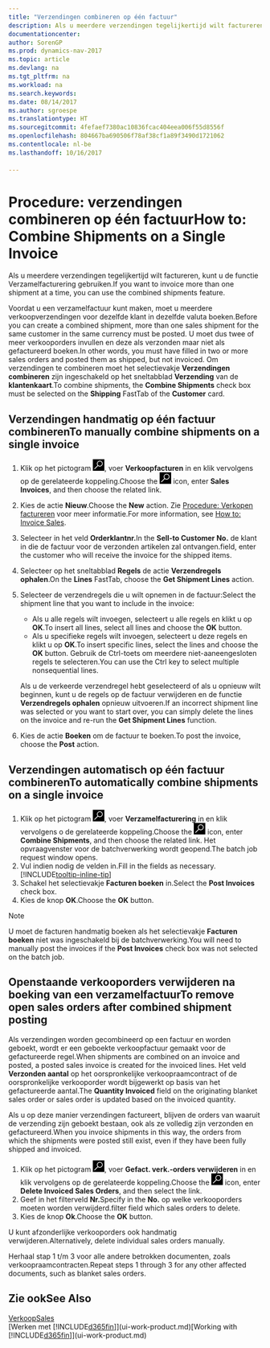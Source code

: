 ```yaml
---
title: "Verzendingen combineren op één factuur"
description: Als u meerdere verzendingen tegelijkertijd wilt factureren, kunt u de functie Verzamelfacturering gebruiken.
documentationcenter: 
author: SorenGP
ms.prod: dynamics-nav-2017
ms.topic: article
ms.devlang: na
ms.tgt_pltfrm: na
ms.workload: na
ms.search.keywords: 
ms.date: 08/14/2017
ms.author: sgroespe
ms.translationtype: HT
ms.sourcegitcommit: 4fefaef7380ac10836fcac404eea006f55d8556f
ms.openlocfilehash: 804667ba690506f78af38cf1a89f3490d1721062
ms.contentlocale: nl-be
ms.lasthandoff: 10/16/2017

---
```

# <a name="how-to-combine-shipments-on-a-single-invoice"></a><span data-ttu-id="2322f-103">Procedure: verzendingen combineren op één factuur</span><span class="sxs-lookup"><span data-stu-id="2322f-103">How to: Combine Shipments on a Single Invoice</span></span>
<span data-ttu-id="2322f-104">Als u meerdere verzendingen tegelijkertijd wilt factureren, kunt u de functie Verzamelfacturering gebruiken.</span><span class="sxs-lookup"><span data-stu-id="2322f-104">If you want to invoice more than one shipment at a time, you can use the combined shipments feature.</span></span>  

 <span data-ttu-id="2322f-105">Voordat u een verzamelfactuur kunt maken, moet u meerdere verkoopverzendingen voor dezelfde klant in dezelfde valuta boeken.</span><span class="sxs-lookup"><span data-stu-id="2322f-105">Before you can create a combined shipment, more than one sales shipment for the same customer in the same currency must be posted.</span></span> <span data-ttu-id="2322f-106">U moet dus twee of meer verkooporders invullen en deze als verzonden maar niet als gefactureerd boeken.</span><span class="sxs-lookup"><span data-stu-id="2322f-106">In other words, you must have filled in two or more sales orders and posted them as shipped, but not invoiced.</span></span> <span data-ttu-id="2322f-107">Om verzendingen te combineren moet het selectievakje **Verzendingen combineren** zijn ingeschakeld op het sneltabblad **Verzending** van de **klantenkaart**.</span><span class="sxs-lookup"><span data-stu-id="2322f-107">To combine shipments, the **Combine Shipments** check box must be selected on the **Shipping** FastTab of the **Customer** card.</span></span>  

## <a name="to-manually-combine-shipments-on-a-single-invoice"></a><span data-ttu-id="2322f-108">Verzendingen handmatig op één factuur combineren</span><span class="sxs-lookup"><span data-stu-id="2322f-108">To manually combine shipments on a single invoice</span></span>  
1. <span data-ttu-id="2322f-109">Klik op het pictogram ![Zoeken naar pagina of rapport](media/ui-search/search_small.png "pictogram Zoeken naar pagina of rapport"), voer **Verkoopfacturen** in en klik vervolgens op de gerelateerde koppeling.</span><span class="sxs-lookup"><span data-stu-id="2322f-109">Choose the ![Search for Page or Report](media/ui-search/search_small.png "Search for Page or Report icon") icon, enter **Sales Invoices**, and then choose the related link.</span></span>  
2. <span data-ttu-id="2322f-110">Kies de actie **Nieuw**.</span><span class="sxs-lookup"><span data-stu-id="2322f-110">Choose the **New** action.</span></span> <span data-ttu-id="2322f-111">Zie [Procedure: Verkopen factureren](sales-how-invoice-sales.md) voor meer informatie.</span><span class="sxs-lookup"><span data-stu-id="2322f-111">For more information, see [How to: Invoice Sales](sales-how-invoice-sales.md).</span></span>
3. <span data-ttu-id="2322f-112">Selecteer in het veld **Orderklantnr.**</span><span class="sxs-lookup"><span data-stu-id="2322f-112">In the **Sell-to Customer No.**</span></span> <span data-ttu-id="2322f-113">de klant in die de factuur voor de verzonden artikelen zal ontvangen.</span><span class="sxs-lookup"><span data-stu-id="2322f-113">field, enter the customer who will receive the invoice for the shipped items.</span></span>  
4. <span data-ttu-id="2322f-114">Selecteer op het sneltabblad **Regels** de actie **Verzendregels ophalen**.</span><span class="sxs-lookup"><span data-stu-id="2322f-114">On the **Lines** FastTab, choose the **Get Shipment Lines** action.</span></span>  
5. <span data-ttu-id="2322f-115">Selecteer de verzendregels die u wilt opnemen in de factuur:</span><span class="sxs-lookup"><span data-stu-id="2322f-115">Select the shipment line that you want to include in the invoice:</span></span>  

    - <span data-ttu-id="2322f-116">Als u alle regels wilt invoegen, selecteert u alle regels en klikt u op **OK**.</span><span class="sxs-lookup"><span data-stu-id="2322f-116">To insert all lines, select all lines and choose the **OK** button.</span></span>  
    - <span data-ttu-id="2322f-117">Als u specifieke regels wilt invoegen, selecteert u deze regels en klikt u op **OK**.</span><span class="sxs-lookup"><span data-stu-id="2322f-117">To insert specific lines, select the lines and choose the **OK** button.</span></span> <span data-ttu-id="2322f-118">Gebruik de Ctrl-toets om meerdere niet-aaneengesloten regels te selecteren.</span><span class="sxs-lookup"><span data-stu-id="2322f-118">You can use the Ctrl key to select multiple nonsequential lines.</span></span>  

    <span data-ttu-id="2322f-119">Als u de verkeerde verzendregel hebt geselecteerd of als u opnieuw wilt beginnen, kunt u de regels op de factuur verwijderen en de functie **Verzendregels ophalen** opnieuw uitvoeren.</span><span class="sxs-lookup"><span data-stu-id="2322f-119">If an incorrect shipment line was selected or you want to start over, you can simply delete the lines on the invoice and re-run the **Get Shipment Lines** function.</span></span>  
7. <span data-ttu-id="2322f-120">Kies de actie **Boeken** om de factuur te boeken.</span><span class="sxs-lookup"><span data-stu-id="2322f-120">To post the invoice, choose the **Post** action.</span></span>  

## <a name="to-automatically-combine-shipments-on-a-single-invoice"></a><span data-ttu-id="2322f-121">Verzendingen automatisch op één factuur combineren</span><span class="sxs-lookup"><span data-stu-id="2322f-121">To automatically combine shipments on a single invoice</span></span>  
1. <span data-ttu-id="2322f-122">Klik op het pictogram ![Zoeken naar pagina of rapport](media/ui-search/search_small.png "pictogram Zoeken naar pagina of rapport"), voer **Verzamelfacturering** in en klik vervolgens o de gerelateerde koppeling.</span><span class="sxs-lookup"><span data-stu-id="2322f-122">Choose the ![Search for Page or Report](media/ui-search/search_small.png "Search for Page or Report icon") icon, enter **Combine Shipments**, and then choose the related link.</span></span> <span data-ttu-id="2322f-123">Het opvraagvenster voor de batchverwerking wordt geopend.</span><span class="sxs-lookup"><span data-stu-id="2322f-123">The batch job request window opens.</span></span>  
2. <span data-ttu-id="2322f-124">Vul indien nodig de velden in.</span><span class="sxs-lookup"><span data-stu-id="2322f-124">Fill in the fields as necessary.</span></span> [!INCLUDE[tooltip-inline-tip](includes/tooltip-inline-tip_md.md)]
3. <span data-ttu-id="2322f-125">Schakel het selectievakje **Facturen boeken** in.</span><span class="sxs-lookup"><span data-stu-id="2322f-125">Select the **Post Invoices** check box.</span></span>  
4.  <span data-ttu-id="2322f-126">Kies de knop **OK**.</span><span class="sxs-lookup"><span data-stu-id="2322f-126">Choose the **OK** button.</span></span>  

> [!NOTE]  
>  <span data-ttu-id="2322f-127">U moet de facturen handmatig boeken als het selectievakje **Facturen boeken** niet was ingeschakeld bij de batchverwerking.</span><span class="sxs-lookup"><span data-stu-id="2322f-127">You will need to manually post the invoices if the **Post Invoices** check box was not selected on the batch job.</span></span>  

## <a name="to-remove-open-sales-orders-after-combined-shipment-posting"></a><span data-ttu-id="2322f-128">Openstaande verkooporders verwijderen na boeking van een verzamelfactuur</span><span class="sxs-lookup"><span data-stu-id="2322f-128">To remove open sales orders after combined shipment posting</span></span> 
<span data-ttu-id="2322f-129">Als verzendingen worden gecombineerd op een factuur en worden geboekt, wordt er een geboekte verkoopfactuur gemaakt voor de gefactureerde regel.</span><span class="sxs-lookup"><span data-stu-id="2322f-129">When shipments are combined on an invoice and posted, a posted sales invoice is created for the invoiced lines.</span></span> <span data-ttu-id="2322f-130">Het veld **Verzonden aantal** op het oorspronkelijke verkoopraamcontract of de oorspronkelijke verkooporder wordt bijgewerkt op basis van het gefactureerde aantal.</span><span class="sxs-lookup"><span data-stu-id="2322f-130">The **Quantity Invoiced** field on the originating blanket sales order or sales order is updated based on the invoiced quantity.</span></span>  

<span data-ttu-id="2322f-131">Als u op deze manier verzendingen factureert, blijven de orders van waaruit de verzending zijn geboekt bestaan, ook als ze volledig zijn verzonden en gefactureerd.</span><span class="sxs-lookup"><span data-stu-id="2322f-131">When you invoice shipments in this way, the orders from which the shipments were posted still exist, even if they have been fully shipped and invoiced.</span></span>   

1. <span data-ttu-id="2322f-132">Klik op het pictogram ![Zoeken naar pagina of rapport](media/ui-search/search_small.png "pictogram Zoeken naar pagina of rapport"), voer **Gefact. verk.-orders verwijderen** in en klik vervolgens op de gerelateerde koppeling.</span><span class="sxs-lookup"><span data-stu-id="2322f-132">Choose the ![Search for Page or Report](media/ui-search/search_small.png "Search for Page or Report icon") icon, enter **Delete Invoiced Sales Orders**, and then select the link.</span></span>  
2. <span data-ttu-id="2322f-133">Geef in het filterveld **Nr.**</span><span class="sxs-lookup"><span data-stu-id="2322f-133">Specify in the **No.**</span></span> <span data-ttu-id="2322f-134">op welke verkooporders moeten worden verwijderd.</span><span class="sxs-lookup"><span data-stu-id="2322f-134">filter field which sales orders to delete.</span></span>  
3. <span data-ttu-id="2322f-135">Kies de knop **Ok**.</span><span class="sxs-lookup"><span data-stu-id="2322f-135">Choose the **OK** button.</span></span>  

<span data-ttu-id="2322f-136">U kunt afzonderlijke verkooporders ook handmatig verwijderen.</span><span class="sxs-lookup"><span data-stu-id="2322f-136">Alternatively, delete individual sales orders manually.</span></span>  

<span data-ttu-id="2322f-137">Herhaal stap 1 t/m 3 voor alle andere betrokken documenten, zoals verkoopraamcontracten.</span><span class="sxs-lookup"><span data-stu-id="2322f-137">Repeat steps 1 through 3 for any other affected documents, such as blanket sales orders.</span></span>

## <a name="see-also"></a><span data-ttu-id="2322f-138">Zie ook</span><span class="sxs-lookup"><span data-stu-id="2322f-138">See Also</span></span>  
[<span data-ttu-id="2322f-139">Verkoop</span><span class="sxs-lookup"><span data-stu-id="2322f-139">Sales</span></span>](sales-manage-sales.md)  
<span data-ttu-id="2322f-140">[Werken met [!INCLUDE[d365fin](includes/d365fin_md.md)]](ui-work-product.md)</span><span class="sxs-lookup"><span data-stu-id="2322f-140">[Working with [!INCLUDE[d365fin](includes/d365fin_md.md)]](ui-work-product.md)</span></span>

